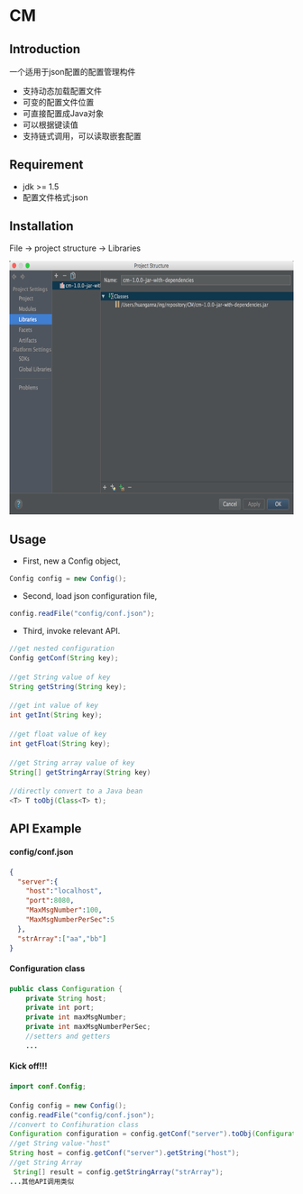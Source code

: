 # CM

## Introduction

一个适用于json配置的配置管理构件

- 支持动态加载配置文件
- 可变的配置文件位置
- 可直接配置成Java对象
- 可以根据键读值
- 支持链式调用，可以读取嵌套配置

## Requirement
  - jdk >= 1.5
  - 配置文件格式:json
  

## Installation

File -> project structure -> Libraries

<img src = "https://raw.githubusercontent.com/bookish-component/CM/master/img/importjar.png" height=450>

## Usage
- First, new a Config object,
```java
Config config = new Config();
```
- Second, load json configuration file,
```java
config.readFile("config/conf.json");
```
- Third, invoke relevant API.
```java
//get nested configuration
Config getConf(String key);

//get String value of key
String getString(String key);

//get int value of key
int getInt(String key);

//get float value of key
int getFloat(String key);

//get String array value of key
String[] getStringArray(String key)

//directly convert to a Java bean
<T> T toObj(Class<T> t);
```

## API Example
#### config/conf.json
```json
{
  "server":{
    "host":"localhost",
    "port":8080,
    "MaxMsgNumber":100,
    "MaxMsgNumberPerSec":5
  },
  "strArray":["aa","bb"]
}
```
#### Configuration class
```java
public class Configuration {
    private String host;
    private int port;
    private int maxMsgNumber;
    private int maxMsgNumberPerSec;
    //setters and getters
    ...
```
#### Kick off!!!
```java
import conf.Config;

Config config = new Config();
config.readFile("config/conf.json");
//convert to Confihuration class
Configuration configuration = config.getConf("server").toObj(Configuration.class);
//get String value-"host"
String host = config.getConf("server").getString("host");
//get String Array
 String[] result = config.getStringArray("strArray");
...其他API调用类似
```

